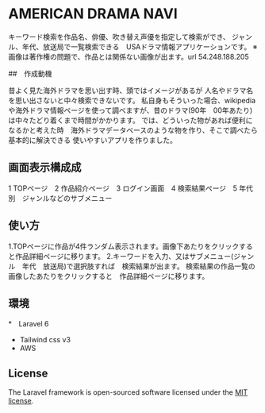 # AMERICAN DRAMA NAVI
キーワード検索を作品名、俳優、吹き替え声優を指定して検索ができ、
ジャンル、年代、放送局で一覧検索できる　USAドラマ情報アプリケーションです。
※画像は著作権の問題で、作品とは関係ない画像が出ます。url 54.248.188.205

##　作成動機

昔よく見た海外ドラマを思い出す時、頭ではイメージがあるが
人名やドラマ名を思い出さないと中々検索できないです。
私自身もそういった場合、wikipediaや海外ドラマ情報ページを使って調べますが、昔のドラマ(90年　00年あたり)は中々たどり着くまで時間がかかります。
では、どういった物があれば便利になるかと考えた時　海外ドラマデータベースのような物を作り、そこで調べたら基本的に解決できる 使いやすいアプリを作りました。

## 画面表示構成成

1 TOPページ　2 作品紹介ページ　3 ログイン画面　4 検索結果ページ　5 年代別　ジャンルなどのサブメニュー

## 使い方
1.TOPページに作品が4件ランダム表示されます。画像下あたりをクリックすると作品詳細ページに移ります。
2.キーワードを入力、又はサブメニュー(ジャンル　年代　放送局)で選択肢すれば　検索結果が出ます。
検索結果の作品一覧の画像したあたりをクリックすると　作品詳細ページに移ります。


## 環境

*　Laravel 6
*  Tailwind css v3
*  AWS

## License

The Laravel framework is open-sourced software licensed under the [MIT license](https://opensource.org/licenses/MIT).

